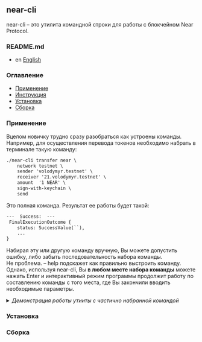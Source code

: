 near-cli
--------
near-cli – это утилита командной строки для работы с блокчейном Near Protocol.

### README.md

* en [English](README.en.md)

### Оглавление

* [Применение](#применение)
* [Инструкция](GUIDE.ru.md)
* [Установка](#установка)
* [Сборка](#сборка)

### Применение

Вцелом новичку трудно сразу разобраться как устроены команды.  
Например, для осуществления перевода токенов необходимо набрать в терминале такую команду:
```txt
./near-cli transfer near \
    network testnet \
    sender 'volodymyr.testnet' \
    receiver '21.volodymyr.testnet' \
    amount  '1 NEAR' \
    sign-with-keychain \
    send
```
Это полная команда. Результат ее работы будет такой:
```txt
---  Success:  ---
 FinalExecutionOutcome {
    status: SuccessValue(``),
    ...
}
```
Набирая эту или другую команду вручную, Вы можете допустить ошибку, либо забыть последовательность набора команды.  
Не проблема. – help подскажет как правильно выстроить команду.  
Однако, используя near-cli, Вы __в любом месте набора команды__ можете нажать Enter и интерактивный режим программы продолжит работу по составлению команды с того места, где Вы закончили вводить необходимые параметры.

<details><summary><i>Демонстрация работы утииты с частично набранной командой</i></summary>
<a href="https://asciinema.org/a/tdNu6qoDKUzFH6ZCsfADHoqOP?autoplay=1&t=1&speed=2">
    <img src="https://asciinema.org/a/tdNu6qoDKUzFH6ZCsfADHoqOP.png" width="836"/>
</a>
</details>



### Установка

### Сборка

